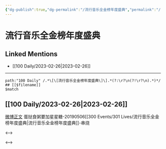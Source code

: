 ```yaml
---
{"dg-publish":true,"dg-permalink":"/流行音乐全金榜年度盛典","permalink":"/流行音乐全金榜年度盛典/"}
---
```


# 流行音乐全金榜年度盛典

## Linked Mentions
- [[100 Daily/2023-02-26\|2023-02-26]]


---

```expander
path:"100 Daily" /.*\[\[流行音乐全金榜年度盛典\]\].*(?:\r?\n(?!\r?\n).*)*/
## [[$filename]]
$match
```
## [[100 Daily/2023-02-26\|2023-02-26]]
[微博正文](https://weibo.com/detail/4873157612147618) 蛋挞食粥要加星星糖-20190506[[300 Events/301 Lives/流行音乐全金榜年度盛典\|流行音乐全金榜年度盛典]]-串烧 ​​​

<-->

<-->
